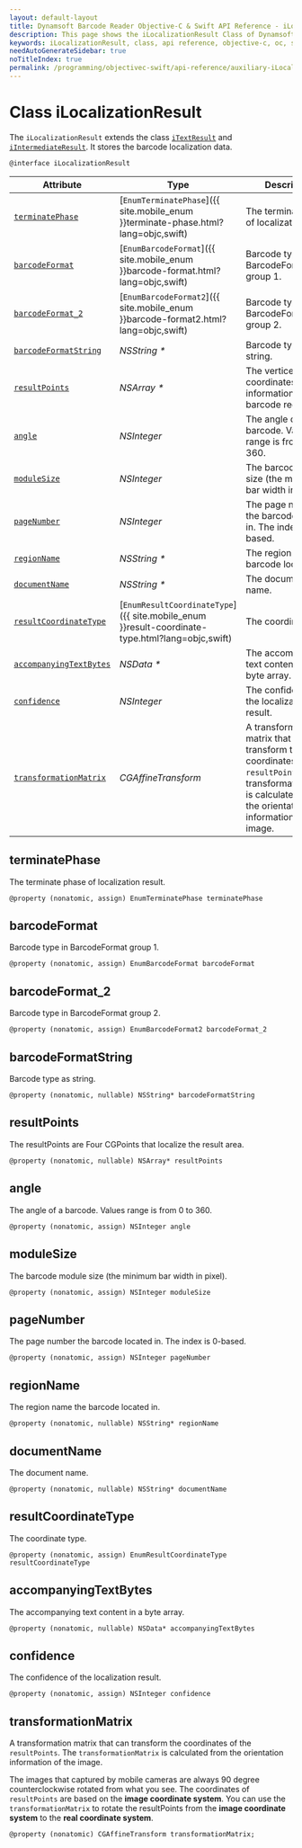 ```yaml
---
layout: default-layout
title: Dynamsoft Barcode Reader Objective-C & Swift API Reference - iLocalizationResult Class
description: This page shows the iLocalizationResult Class of Dynamsoft Barcode Reader for iOS SDK.
keywords: iLocalizationResult, class, api reference, objective-c, oc, swift
needAutoGenerateSidebar: true
noTitleIndex: true
permalink: /programming/objectivec-swift/api-reference/auxiliary-iLocalizationResult.html
---
```



# Class iLocalizationResult

The `iLocalizationResult` extends the class [`iTextResult`](auxiliary-iTextResult.md) and [`iIntermediateResult`](auxiliary-iIntermediateResult.md). It stores the barcode localization data.

```objc
@interface iLocalizationResult
```  

| Attribute | Type | Description |
|---------- | ---- | ----------- |
| [`terminatePhase`](#terminatephase) | [`EnumTerminatePhase`]({{ site.mobile_enum }}terminate-phase.html?lang=objc,swift) | The terminate phase of localization result. |
| [`barcodeFormat`](#barcodeformat) | [`EnumBarcodeFormat`]({{ site.mobile_enum }}barcode-format.html?lang=objc,swift) | Barcode type in BarcodeFormat group 1. |
| [`barcodeFormat_2`](#barcodeformat_2 ) | [`EnumBarcodeFormat2`]({{ site.mobile_enum }}barcode-format2.html?lang=objc,swift) | Barcode type in BarcodeFormat group 2. |
| [`barcodeFormatString`](#barcodeformatstring) | *NSString \** | Barcode type as string. |
| [`resultPoints`](#resultpoints) | *NSArray \** | The vertices coordinates information of the barcode region. |
| [`angle`](#angle) | *NSInteger* | The angle of a barcode. Values range is from 0 to 360. |
| [`moduleSize`](#modulesize) | *NSInteger* | The barcode module size (the minimum bar width in pixel). |
| [`pageNumber`](#pagenumber) | *NSInteger* | The page number the barcode located in. The index is 0-based. |
| [`regionName`](#regionname) | *NSString \** | The region name the barcode located in. |
| [`documentName`](#documentname)| *NSString \** | The document name. |
| [`resultCoordinateType`](#resultcoordinatetype) | [`EnumResultCoordinateType`]({{ site.mobile_enum }}result-coordinate-type.html?lang=objc,swift) | The coordinate type. |
| [`accompanyingTextBytes`](#accompanyingtextbytes) | *NSData \** | The accompanying text content in a byte array. |
| [`confidence`](#confidence) | *NSInteger* | The confidence of the localization result. |
| [`transformationMatrix`](#transformationmatrix) | *CGAffineTransform* | A transformation matrix that can transform the coordinates of the `resultPoints`. The transformationMatrix is calculated from the orientation information of the image. |

## terminatePhase

The terminate phase of localization result.

```objc
@property (nonatomic, assign) EnumTerminatePhase terminatePhase
```

## barcodeFormat

Barcode type in BarcodeFormat group 1.

```objc
@property (nonatomic, assign) EnumBarcodeFormat barcodeFormat
```

## barcodeFormat_2

Barcode type in BarcodeFormat group 2.

```objc
@property (nonatomic, assign) EnumBarcodeFormat2 barcodeFormat_2
```

## barcodeFormatString

Barcode type as string.

```objc
@property (nonatomic, nullable) NSString* barcodeFormatString
```

## resultPoints

The resultPoints are Four CGPoints that localize the result area.

```objc
@property (nonatomic, nullable) NSArray* resultPoints
```

## angle

The angle of a barcode. Values range is from 0 to 360.

```objc
@property (nonatomic, assign) NSInteger angle
```

## moduleSize

The barcode module size (the minimum bar width in pixel).

```objc
@property (nonatomic, assign) NSInteger moduleSize
```

## pageNumber

The page number the barcode located in. The index is 0-based.

```objc
@property (nonatomic, assign) NSInteger pageNumber
```

## regionName

The region name the barcode located in.

```objc
@property (nonatomic, nullable) NSString* regionName
```

## documentName

The document name.

```objc
@property (nonatomic, nullable) NSString* documentName
```

## resultCoordinateType

The coordinate type.

```objc
@property (nonatomic, assign) EnumResultCoordinateType resultCoordinateType
```

## accompanyingTextBytes

The accompanying text content in a byte array.

```objc
@property (nonatomic, nullable) NSData* accompanyingTextBytes
```

## confidence

The confidence of the localization result.

```objc
@property (nonatomic, assign) NSInteger confidence
```

## transformationMatrix

A transformation matrix that can transform the coordinates of the `resultPoints`. The `transformationMatrix` is calculated from the orientation information of the image.

The images that captured by mobile cameras are always 90 degree counterclockwise rotated from what you see. The coordinates of `resultPoints` are based on the **image coordinate system**. You can use the `transformationMatrix` to rotate the resultPoints from the **image coordinate system** to the **real coordinate system**.

```objc
@property (nonatomic) CGAffineTransform transformationMatrix;
```

